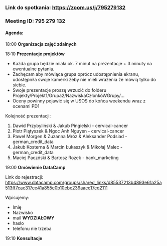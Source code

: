 ### Link do spotkania: https://zoom.us/j/795279132
### Meeting ID: 795 279 132

#### Agenda:
18:00 **Organizacja zajęć zdalnych**

18:10 **Prezentacje projektów**
* Każda grupa będzie miała ok. 7 minut na prezentacje + 3 minuty na ewentualne pytania.
* Zachęcam aby mówiąca grupa oprócz udostępnienia ekranu, udostępniła swoje kamerki żeby nie mieli wrażenia że mówią tylko do siebie.
* Swoje prezentacje proszę wrzucić do folderu Projekty/Projekt1/Grupa2/NazwiskaCzłonkóWGrupy/...
* Oceny powinny pojawić się w USOS do końca weekendu wraz z ocenami PD1

Kolejność prezentacji:
1. Dawid Przybyliński & Jakub Pingielski - cervical-cancer
2. Piotr Piątyszek & Ngoc Anh Nguyen - cervical-cancer
3. Paweł Morgen & Zuzanna Mróz & Aleksander Podsiad - german_credit_data
4. Jakub Kosterna & Marcin Łukaszyk & Mikołaj Malec - german_credit_data
5. Maciej Paczóski & Bartosz Rożek - bank_marketing

19:00 **Omówienie DataCamp**

Link do rejestracji:  https://www.datacamp.com/groups/shared_links/d85537213b4893e61a25a513ff7cae317ee41a855e0b10ebe239aaee17cd2111

Wpisujemy:
- Imię
- Nazwisko
- mail **WYDZIAŁOWY**
- hasło
- telefonu nie trzeba

19:10 **Konsultacje**
